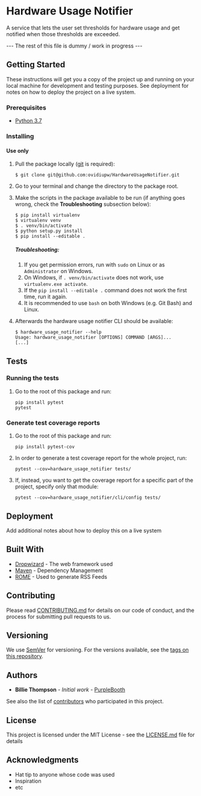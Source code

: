 # Hardware Usage Notifier

A service that lets the user set thresholds for hardware usage and get notified
when those thresholds are exceeded.

--- The rest of this file is dummy / work in progress ---

## Getting Started

These instructions will get you a copy of the project up and running on your local
machine for development and testing purposes. See deployment for notes on how to 
deploy the project on a live system.

### Prerequisites

* [Python 3.7](https://www.python.org/downloads/release/python-371/)

### Installing

#### Use only
1. Pull the package locally ([git](https://git-scm.com/) is required): 
    ```
    $ git clone git@github.com:ovidiupw/HardwareUsageNotifier.git
    ```
    
1. Go to your terminal and change the directory to the package root.

1. Make the scripts in the package available to be run (if anything goes wrong, check the **Troubleshooting** subsection below):
    ```
    $ pip install virtualenv
    $ virtualenv venv
    $ . venv/bin/activate
    $ python setup.py install
    $ pip install --editable .
    ```
    
    ##### Troubleshooting:
    1. If you get permission errors, run with ```sudo``` on Linux or as ```Administrator``` on 
    Windows.
    1. On Windows, if ```. venv/bin/activate``` does not work, use ```virtualenv.exe activate```.
    1. If the ```pip install --editable .``` command does not work the first time, run it again.
    1. It is recommended to use ```bash``` on both Windows (e.g. Git Bash) and Linux. 
    
1. Afterwards the hardware usage notifier CLI should be available:
    ```
    $ hardware_usage_notifier --help
    Usage: hardware_usage_notifier [OPTIONS] COMMAND [ARGS]...
    [...]

    ```

## Tests

### Running the tests
1. Go to the root of this package and run:
    ```
    pip install pytest
    pytest
    ```
### Generate test coverage reports
1. Go to the root of this package and run:
    ```
    pip install pytest-cov
    ```

1. In order to  generate a test coverage report for the whole project, run:
   ```
   pytest --cov=hardware_usage_notifier tests/
   ```

1. If, instead, you want to get the coverage report for a specific part of the project, specify only that module:
   ```
   pytest --cov=hardware_usage_notifier/cli/config tests/
   ```

## Deployment

Add additional notes about how to deploy this on a live system

## Built With

* [Dropwizard](http://www.dropwizard.io/1.0.2/docs/) - The web framework used
* [Maven](https://maven.apache.org/) - Dependency Management
* [ROME](https://rometools.github.io/rome/) - Used to generate RSS Feeds

## Contributing

Please read [CONTRIBUTING.md](https://gist.github.com/PurpleBooth/b24679402957c63ec426) for details on our code of conduct, and the process for submitting pull requests to us.

## Versioning

We use [SemVer](http://semver.org/) for versioning. For the versions available, see the [tags on this repository](https://github.com/your/project/tags). 

## Authors

* **Billie Thompson** - *Initial work* - [PurpleBooth](https://github.com/PurpleBooth)

See also the list of [contributors](https://github.com/your/project/contributors) who participated in this project.

## License

This project is licensed under the MIT License - see the [LICENSE.md](LICENSE.md) file for details

## Acknowledgments

* Hat tip to anyone whose code was used
* Inspiration
* etc
